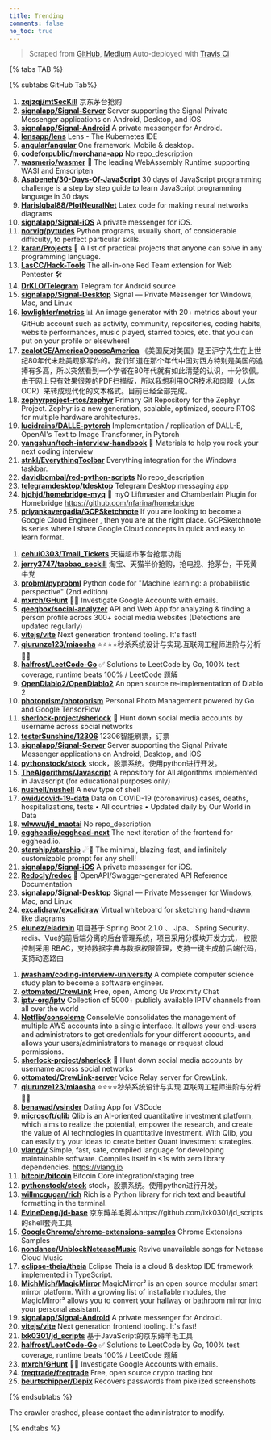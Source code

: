 ```yaml
---
title: Trending
comments: false
no_toc: true
---
```


> Scraped from [GitHub](https://github.com/trending), [Medium](https://medium.com/topic/popular)
Auto-deployed with [Travis Ci](https://travis-ci.org/)

{% tabs TAB %}
<!-- tab GitHub -->
{% subtabs GitHub Tab%}
<!-- tab Daily -->
1. [**zqjzqj/mtSecKill**](https://github.com/zqjzqj/mtSecKill)
京东茅台抢购
2. [**signalapp/Signal-Server**](https://github.com/signalapp/Signal-Server)
Server supporting the Signal Private Messenger applications on Android, Desktop, and iOS
3. [**signalapp/Signal-Android**](https://github.com/signalapp/Signal-Android)
A private messenger for Android.
4. [**lensapp/lens**](https://github.com/lensapp/lens)
Lens - The Kubernetes IDE
5. [**angular/angular**](https://github.com/angular/angular)
One framework. Mobile & desktop.
6. [**codeforpublic/morchana-app**](https://github.com/codeforpublic/morchana-app)
No repo_description
7. [**wasmerio/wasmer**](https://github.com/wasmerio/wasmer)
🚀 The leading WebAssembly Runtime supporting WASI and Emscripten
8. [**Asabeneh/30-Days-Of-JavaScript**](https://github.com/Asabeneh/30-Days-Of-JavaScript)
30 days of JavaScript programming challenge is a step by step guide to learn JavaScript programming language in 30 days
9. [**HarisIqbal88/PlotNeuralNet**](https://github.com/HarisIqbal88/PlotNeuralNet)
Latex code for making neural networks diagrams
10. [**signalapp/Signal-iOS**](https://github.com/signalapp/Signal-iOS)
A private messenger for iOS.
11. [**norvig/pytudes**](https://github.com/norvig/pytudes)
Python programs, usually short, of considerable difficulty, to perfect particular skills.
12. [**karan/Projects**](https://github.com/karan/Projects)
📃 A list of practical projects that anyone can solve in any programming language.
13. [**LasCC/Hack-Tools**](https://github.com/LasCC/Hack-Tools)
The all-in-one Red Team extension for Web Pentester 🛠
14. [**DrKLO/Telegram**](https://github.com/DrKLO/Telegram)
Telegram for Android source
15. [**signalapp/Signal-Desktop**](https://github.com/signalapp/Signal-Desktop)
Signal — Private Messenger for Windows, Mac, and Linux
16. [**lowlighter/metrics**](https://github.com/lowlighter/metrics)
📊 An image generator with 20+ metrics about your GitHub account such as activity, community, repositories, coding habits, website performances, music played, starred topics, etc. that you can put on your profile or elsewhere!
17. [**zealotCE/AmericaOpposeAmerica**](https://github.com/zealotCE/AmericaOpposeAmerica)
《美国反对美国》是王沪宁先生在上世纪80年代末赴美观察写作的。我们知道在那个年代中国对西方特别是美国的追捧有多高，所以突然看到一个学者在80年代就有如此清楚的认识，十分钦佩。由于网上只有效果很差的PDF扫描版，所以我想利用OCR技术和肉眼（人体OCR）来转成现代化的文本格式。目前已经全部完成。
18. [**zephyrproject-rtos/zephyr**](https://github.com/zephyrproject-rtos/zephyr)
Primary Git Repository for the Zephyr Project. Zephyr is a new generation, scalable, optimized, secure RTOS for multiple hardware architectures.
19. [**lucidrains/DALLE-pytorch**](https://github.com/lucidrains/DALLE-pytorch)
Implementation / replication of DALL-E, OpenAI's Text to Image Transformer, in Pytorch
20. [**yangshun/tech-interview-handbook**](https://github.com/yangshun/tech-interview-handbook)
💯 Materials to help you rock your next coding interview
21. [**stnkl/EverythingToolbar**](https://github.com/stnkl/EverythingToolbar)
Everything integration for the Windows taskbar.
22. [**davidbombal/red-python-scripts**](https://github.com/davidbombal/red-python-scripts)
No repo_description
23. [**telegramdesktop/tdesktop**](https://github.com/telegramdesktop/tdesktop)
Telegram Desktop messaging app
24. [**hjdhjd/homebridge-myq**](https://github.com/hjdhjd/homebridge-myq)
🚗 myQ Liftmaster and Chamberlain Plugin for Homebridge https://github.com/nfarina/homebridge
25. [**priyankavergadia/GCPSketchnote**](https://github.com/priyankavergadia/GCPSketchnote)
If you are looking to become a Google Cloud Engineer , then you are at the right place. GCPSketchnote is series where I share Google Cloud concepts in quick and easy to learn format.
<!-- endtab -->
<!-- tab Weekly -->
1. [**cehui0303/Tmall_Tickets**](https://github.com/cehui0303/Tmall_Tickets)
天猫超市茅台抢票功能
2. [**jerry3747/taobao_seckill**](https://github.com/jerry3747/taobao_seckill)
淘宝、天猫半价抢购，抢电视、抢茅台，干死黄牛党
3. [**probml/pyprobml**](https://github.com/probml/pyprobml)
Python code for "Machine learning: a probabilistic perspective" (2nd edition)
4. [**mxrch/GHunt**](https://github.com/mxrch/GHunt)
🕵️‍♂️ Investigate Google Accounts with emails.
5. [**qeeqbox/social-analyzer**](https://github.com/qeeqbox/social-analyzer)
API and Web App for analyzing & finding a person profile across 300+ social media websites (Detections are updated regularly)
6. [**vitejs/vite**](https://github.com/vitejs/vite)
Next generation frontend tooling. It's fast!
7. [**qiurunze123/miaosha**](https://github.com/qiurunze123/miaosha)
⭐⭐⭐⭐秒杀系统设计与实现.互联网工程师进阶与分析🙋🐓
8. [**halfrost/LeetCode-Go**](https://github.com/halfrost/LeetCode-Go)
✅ Solutions to LeetCode by Go, 100% test coverage, runtime beats 100% / LeetCode 题解
9. [**OpenDiablo2/OpenDiablo2**](https://github.com/OpenDiablo2/OpenDiablo2)
An open source re-implementation of Diablo 2
10. [**photoprism/photoprism**](https://github.com/photoprism/photoprism)
Personal Photo Management powered by Go and Google TensorFlow
11. [**sherlock-project/sherlock**](https://github.com/sherlock-project/sherlock)
🔎 Hunt down social media accounts by username across social networks
12. [**testerSunshine/12306**](https://github.com/testerSunshine/12306)
12306智能刷票，订票
13. [**signalapp/Signal-Server**](https://github.com/signalapp/Signal-Server)
Server supporting the Signal Private Messenger applications on Android, Desktop, and iOS
14. [**pythonstock/stock**](https://github.com/pythonstock/stock)
stock，股票系统。使用python进行开发。
15. [**TheAlgorithms/Javascript**](https://github.com/TheAlgorithms/Javascript)
A repository for All algorithms implemented in Javascript (for educational purposes only)
16. [**nushell/nushell**](https://github.com/nushell/nushell)
A new type of shell
17. [**owid/covid-19-data**](https://github.com/owid/covid-19-data)
Data on COVID-19 (coronavirus) cases, deaths, hospitalizations, tests • All countries • Updated daily by Our World in Data
18. [**wlwwu/jd_maotai**](https://github.com/wlwwu/jd_maotai)
No repo_description
19. [**eggheadio/egghead-next**](https://github.com/eggheadio/egghead-next)
The next iteration of the frontend for egghead.io.
20. [**starship/starship**](https://github.com/starship/starship)
☄🌌️ The minimal, blazing-fast, and infinitely customizable prompt for any shell!
21. [**signalapp/Signal-iOS**](https://github.com/signalapp/Signal-iOS)
A private messenger for iOS.
22. [**Redocly/redoc**](https://github.com/Redocly/redoc)
📘 OpenAPI/Swagger-generated API Reference Documentation
23. [**signalapp/Signal-Desktop**](https://github.com/signalapp/Signal-Desktop)
Signal — Private Messenger for Windows, Mac, and Linux
24. [**excalidraw/excalidraw**](https://github.com/excalidraw/excalidraw)
Virtual whiteboard for sketching hand-drawn like diagrams
25. [**elunez/eladmin**](https://github.com/elunez/eladmin)
项目基于 Spring Boot 2.1.0 、 Jpa、 Spring Security、redis、Vue的前后端分离的后台管理系统，项目采用分模块开发方式， 权限控制采用 RBAC，支持数据字典与数据权限管理，支持一键生成前后端代码，支持动态路由
<!-- endtab -->
<!-- tab Monthly -->
1. [**jwasham/coding-interview-university**](https://github.com/jwasham/coding-interview-university)
A complete computer science study plan to become a software engineer.
2. [**ottomated/CrewLink**](https://github.com/ottomated/CrewLink)
Free, open, Among Us Proximity Chat
3. [**iptv-org/iptv**](https://github.com/iptv-org/iptv)
Collection of 5000+ publicly available IPTV channels from all over the world
4. [**Netflix/consoleme**](https://github.com/Netflix/consoleme)
ConsoleMe consolidates the management of multiple AWS accounts into a single interface. It allows your end-users and administrators to get credentials for your different accounts, and allows your users/administrators to manage or request cloud permissions.
5. [**sherlock-project/sherlock**](https://github.com/sherlock-project/sherlock)
🔎 Hunt down social media accounts by username across social networks
6. [**ottomated/CrewLink-server**](https://github.com/ottomated/CrewLink-server)
Voice Relay server for CrewLink.
7. [**qiurunze123/miaosha**](https://github.com/qiurunze123/miaosha)
⭐⭐⭐⭐秒杀系统设计与实现.互联网工程师进阶与分析🙋🐓
8. [**benawad/vsinder**](https://github.com/benawad/vsinder)
Dating App for VSCode
9. [**microsoft/qlib**](https://github.com/microsoft/qlib)
Qlib is an AI-oriented quantitative investment platform, which aims to realize the potential, empower the research, and create the value of AI technologies in quantitative investment. With Qlib, you can easily try your ideas to create better Quant investment strategies.
10. [**vlang/v**](https://github.com/vlang/v)
Simple, fast, safe, compiled language for developing maintainable software. Compiles itself in <1s with zero library dependencies. https://vlang.io
11. [**bitcoin/bitcoin**](https://github.com/bitcoin/bitcoin)
Bitcoin Core integration/staging tree
12. [**pythonstock/stock**](https://github.com/pythonstock/stock)
stock，股票系统。使用python进行开发。
13. [**willmcgugan/rich**](https://github.com/willmcgugan/rich)
Rich is a Python library for rich text and beautiful formatting in the terminal.
14. [**EvineDeng/jd-base**](https://github.com/EvineDeng/jd-base)
京东薅羊毛脚本https://github.com/lxk0301/jd_scripts 的shell套壳工具
15. [**GoogleChrome/chrome-extensions-samples**](https://github.com/GoogleChrome/chrome-extensions-samples)
Chrome Extensions Samples
16. [**nondanee/UnblockNeteaseMusic**](https://github.com/nondanee/UnblockNeteaseMusic)
Revive unavailable songs for Netease Cloud Music
17. [**eclipse-theia/theia**](https://github.com/eclipse-theia/theia)
Eclipse Theia is a cloud & desktop IDE framework implemented in TypeScript.
18. [**MichMich/MagicMirror**](https://github.com/MichMich/MagicMirror)
MagicMirror² is an open source modular smart mirror platform. With a growing list of installable modules, the MagicMirror² allows you to convert your hallway or bathroom mirror into your personal assistant.
19. [**signalapp/Signal-Android**](https://github.com/signalapp/Signal-Android)
A private messenger for Android.
20. [**vitejs/vite**](https://github.com/vitejs/vite)
Next generation frontend tooling. It's fast!
21. [**lxk0301/jd_scripts**](https://github.com/lxk0301/jd_scripts)
基于JavaScript的京东薅羊毛工具
22. [**halfrost/LeetCode-Go**](https://github.com/halfrost/LeetCode-Go)
✅ Solutions to LeetCode by Go, 100% test coverage, runtime beats 100% / LeetCode 题解
23. [**mxrch/GHunt**](https://github.com/mxrch/GHunt)
🕵️‍♂️ Investigate Google Accounts with emails.
24. [**freqtrade/freqtrade**](https://github.com/freqtrade/freqtrade)
Free, open source crypto trading bot
25. [**beurtschipper/Depix**](https://github.com/beurtschipper/Depix)
Recovers passwords from pixelized screenshots
<!-- endtab -->
{% endsubtabs %}
<!-- endtab -->
<!-- tab Medium -->
The crawler crashed, please contact the administrator to modify.
<!-- endtab -->
{% endtabs %}
